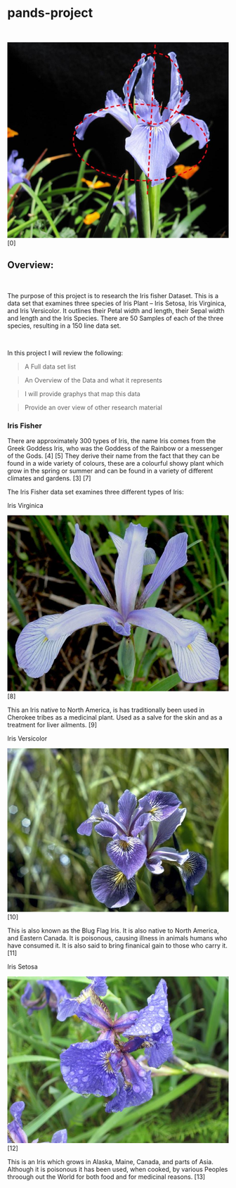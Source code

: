 # pands-project
<br/>

![alt text](https://github.com/VCurry20/pands-project/blob/main/johnMuirlaw.1.jpg)
[0]
<br/>

## Overview:

<br/>



The purpose of this project is to research the Iris fisher Dataset.
This is a data set that examines three species of Iris Plant – Iris Setosa, Iris Virginica, and Iris Versicolor. It outlines their Petal width and length, their Sepal width and length and the Iris Species. There are 50 Samples of each of the three species, resulting in a 150 line data set.

<br/>

In this project I will review the following:
> A Full data set list

> An Overview of the Data and what it represents

> I will provide graphys that map this data

> Provide an over view of other research material 


### Iris Fisher 
There are approximately 300 types of Iris, the name Iris comes from the Greek Goddess Iris, who was the Goddess of the Rainbow or a messenger of the Gods.  [4] [5] They derive their name from the fact that they can be found in a wide variety of colours, these are a colourful showy plant which grow in the spring or summer and can be found in a variety of different climates and gardens. [3] [7]

The Iris Fisher data set examines three different types of Iris:

Iris Virginica


![alt text](https://github.com/VCurry20/pands-project/blob/main/Irisvirginica.wildflowerorg.jpg)
[8]


This an Iris native to North America, is has traditionally been used in Cherokee tribes as a medicinal plant. Used as a salve for the skin and as a treatment for liver ailments. [9]


Iris Versicolor


![alt text](https://github.com/VCurry20/pands-project/blob/main/irisversicolor.wildflowerorg.jpg)
[10]

This is also known as the Blug Flag Iris. It is also native to North America, and Eastern Canada. It is poisonous, causing illness in animals humans who have consumed it. It is also said to bring finanical gain to those who carry it. [11]


Iris Setosa


![alt text](https://github.com/VCurry20/pands-project/blob/main/Irissetosa.wildflowerorg.jpg)
[12]

This is an Iris which grows in Alaska, Maine, Canada, and parts of Asia. Although it is poisonous it has been used, when cooked,  by various Peoples throough out the World for both food and for medicinal reasons. [13]







